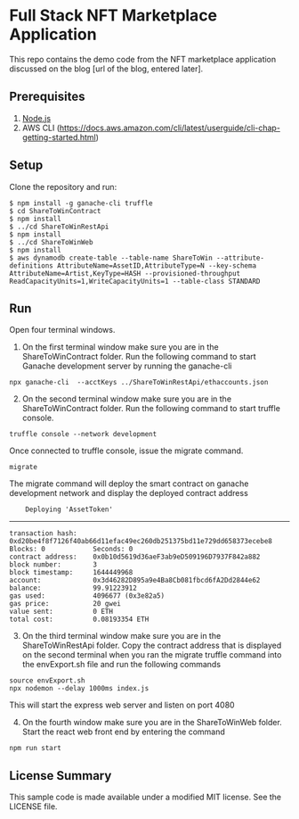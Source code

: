 # Full Stack NFT Marketplace Application


This repo contains the demo code from the NFT marketplace application discussed on the blog [url of the blog, entered later]. 

## Prerequisites

1. [Node.js](https://nodejs.org)
2. AWS CLI (https://docs.aws.amazon.com/cli/latest/userguide/cli-chap-getting-started.html)

## Setup

Clone the repository and run:

```console
$ npm install -g ganache-cli truffle
$ cd ShareToWinContract
$ npm install
$ ../cd ShareToWinRestApi
$ npm install
$ ../cd ShareToWinWeb
$ npm install
$ aws dynamodb create-table --table-name ShareToWin --attribute-definitions AttributeName=AssetID,AttributeType=N --key-schema AttributeName=Artist,KeyType=HASH --provisioned-throughput ReadCapacityUnits=1,WriteCapacityUnits=1 --table-class STANDARD
```

## Run

Open four terminal windows. 

1. On the first terminal window make sure you are in the ShareToWinContract folder. Run the following command to start Ganache development server by running the ganache-cli

```console
npx ganache-cli  --acctKeys ../ShareToWinRestApi/ethaccounts.json
```
2. On the second terminal window make sure you are in the ShareToWinContract folder. Run the following command to start truffle console.

```console
truffle console --network development
```
Once connected to truffle console, issue the migrate command. 

```console
migrate
```

The migrate command will deploy the smart contract on ganache development network and display the deployed contract address 

        Deploying 'AssetToken'
   ----------------------
    transaction hash:    0xd20be4f8f7126f40ab66d11efac49ec260db251375bd11e729dd658373ecebe8
    Blocks: 0            Seconds: 0
    contract address:    0x0b10d5619d36aeF3ab9eD509196D7937F842a882
    block number:        3
    block timestamp:     1644449968
    account:             0x3d46282D895a9e4Ba8Cb081fbcd6fA2Dd2844e62
    balance:             99.91223912
    gas used:            4096677 (0x3e82a5)
    gas price:           20 gwei
    value sent:          0 ETH
    total cost:          0.08193354 ETH

3. On the third terminal window make sure you are in the ShareToWinRestApi folder. Copy the contract address that is displayed on the second terminal when you ran the migrate truffle command into the envExport.sh file and run the following commands

```console
source envExport.sh
npx nodemon --delay 1000ms index.js
```

This will start the express web server and listen on port 4080

4. On the fourth window make sure you are in the ShareToWinWeb folder. Start the react web front end by entering the command

```console
npm run start
```

## License Summary

This sample code is made available under a modified MIT license. See the LICENSE file.
